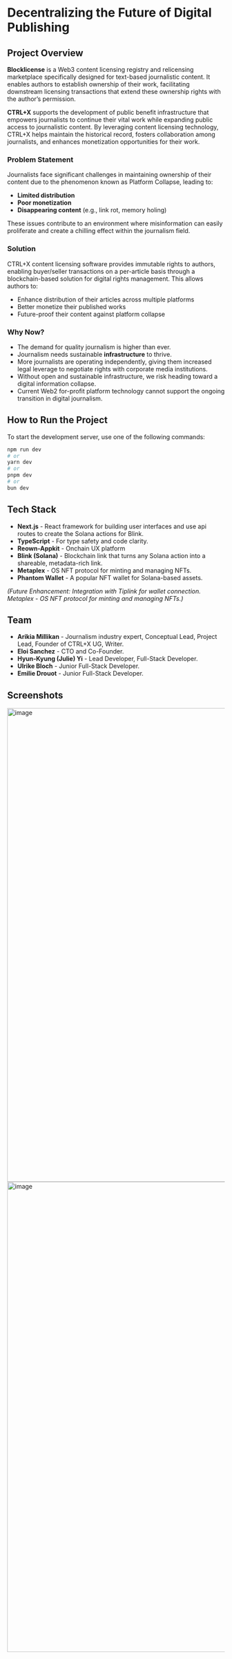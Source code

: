# Decentralizing the Future of Digital Publishing

## Project Overview

**Blocklicense** is a Web3 content licensing registry and relicensing marketplace specifically designed for text-based journalistic content. It enables authors to establish ownership of their work, facilitating downstream licensing transactions that extend these ownership rights with the author’s permission.

**CTRL+X** supports the development of public benefit infrastructure that empowers journalists to continue their vital work while expanding public access to journalistic content. By leveraging content licensing technology, CTRL+X helps maintain the historical record, fosters collaboration among journalists, and enhances monetization opportunities for their work.

### Problem Statement

Journalists face significant challenges in maintaining ownership of their content due to the phenomenon known as Platform Collapse, leading to:

- **Limited distribution**
- **Poor monetization**
- **Disappearing content** (e.g., link rot, memory holing)

These issues contribute to an environment where misinformation can easily proliferate and create a chilling effect within the journalism field.

### Solution

CTRL+X content licensing software provides immutable rights to authors, enabling buyer/seller transactions on a per-article basis through a blockchain-based solution for digital rights management. This allows authors to:

- Enhance distribution of their articles across multiple platforms
- Better monetize their published works
- Future-proof their content against platform collapse

### Why Now?

- The demand for quality journalism is higher than ever.
- Journalism needs sustainable **infrastructure** to thrive.
- More journalists are operating independently, giving them increased legal leverage to negotiate rights with corporate media institutions.
- Without open and sustainable infrastructure, we risk heading toward a digital information collapse.
- Current Web2 for-profit platform technology cannot support the ongoing transition in digital journalism.

## How to Run the Project

To start the development server, use one of the following commands:

```bash
npm run dev
# or
yarn dev
# or
pnpm dev
# or
bun dev
```

## Tech Stack

- **Next.js** - React framework for building user interfaces and use api routes to create the Solana actions for Blink.
- **TypeScript** - For type safety and code clarity.
- **Reown-Appkit** - Onchain UX platform
- **Blink (Solana)** - Blockchain link that turns any Solana action into a shareable, metadata-rich link.
- **Metaplex** - OS NFT protocol for minting and managing NFTs.
- **Phantom Wallet** - A popular NFT wallet for Solana-based assets.

*(Future Enhancement: 
Integration with Tiplink for wallet connection. 
Metaplex - OS NFT protocol for minting and managing NFTs.)*

## Team

- **Arikia Millikan** - Journalism industry expert, Conceptual Lead, Project Lead, Founder of CTRL+X UG, Writer.
- **Eloi Sanchez** -  CTO and Co-Founder.
- **Hyun-Kyung (Julie) Yi** - Lead Developer, Full-Stack Developer.
- **Ulrike Bloch** - Junior Full-Stack Developer.
- **Emilie Drouot** - Junior Full-Stack Developer.

## Screenshots
<img width="1096" alt="image" src="https://github.com/user-attachments/assets/86ddb4c9-423c-4933-be76-85b9ee273b1f" />

<img width="1088" alt="image" src="https://github.com/user-attachments/assets/1a3b5cea-55d9-4f6d-9d73-bf496a056f18" />


